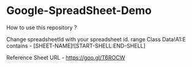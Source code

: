 # Google-SpreadSheet-Demo
How to use this repository ?

Change spreadsheetId with your spreadsheet id.
range  Class Data!A1:E contains - [SHEET-NAME]![START-SHELL:END-SHELL]

Reference Sheet URL - https://goo.gl/T6ROCW
